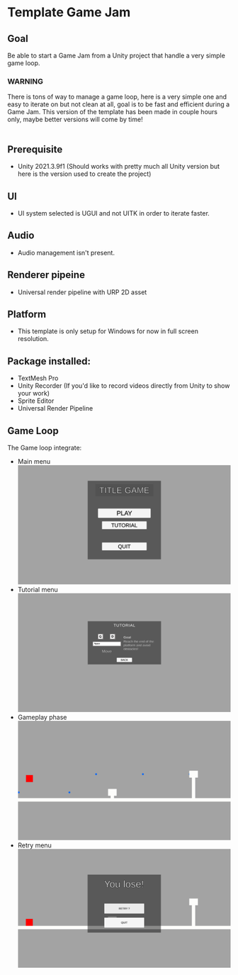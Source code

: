 # Template Game Jam

## Goal
Be able to start a Game Jam from a Unity project that handle a very simple game loop.

### WARNING
There is tons of way to manage a game loop, here is a very simple one and easy to iterate on but not clean at all, goal is to be fast and efficient during a Game Jam.
This version of the template has been made in couple hours only, maybe better versions will come by time!
<br /><br />


## Prerequisite
- Unity 2021.3.9f1 (Should works with pretty much all Unity version but here is the version used to create the project)

## UI
- UI system selected is UGUI and not UITK in order to iterate faster.

## Audio
- Audio management isn't present.

## Renderer pipeine
- Universal render pipeline with URP 2D asset

## Platform
- This template is only setup for Windows for now in full screen resolution.

## Package installed:
- TextMesh Pro
- Unity Recorder (If you'd like to record videos directly from Unity to show your work)
- Sprite Editor
- Universal Render Pipeline

## Game Loop
The Game loop integrate:
- Main menu
![Alt text](Resources/MainMenu.PNG)
- Tutorial menu
![Alt text](Resources/TutorialMenu.PNG)
- Gameplay phase
![Alt text](Resources/InGame.PNG)
- Retry menu
![Alt text](Resources/RetryMenu.PNG)

